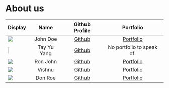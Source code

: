 # About us

Display |   Name   |             Github Profile              | Portfolio 
--------|:--------:|:---------------------------------------:|:---------:
![](https://via.placeholder.com/100.png?text=Photo) | John Doe |      [Github](https://github.com/)      | [Portfolio](docs/team/johndoe.md)
<img src = "https://img1.ak.crunchyroll.com/i/spire3/ce09954d04b9388547d819522f75a01b1663350777_full.png" width = 25% height = 25%> | Tay Yu Yang  |      [Github](https://github.com/tyuyang)      | No portfolio to speak of.
![](https://via.placeholder.com/100.png?text=Photo) | Ron John |      [Github](https://github.com/)      | [Portfolio](docs/team/johndoe.md)
![](https://via.placeholder.com/100.png?text=Photo) |  Vishnu  | [Github](https://github.com/vishnuvk47) | [Portfolio](docs/team/johndoe.md)
![](https://via.placeholder.com/100.png?text=Photo) | Don Roe  |      [Github](https://github.com/)      | [Portfolio](docs/team/johndoe.md)

